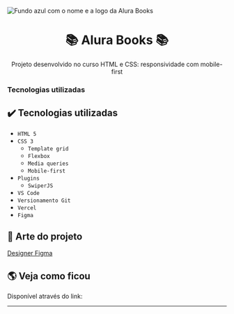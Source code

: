![Fundo azul com o nome e a logo da Alura Books](https://github.com/ednosmab/alura-books/assets/37445442/f2f09818-ba2f-47da-950d-bc9071e2c799)

<h1 align="center">📚 Alura Books 📚</h1>
<p align="center">Projeto desenvolvido no curso HTML e CSS: responsividade com mobile-first</p>
<h3>Tecnologias utilizadas</h3>

## ✔️ Tecnologias utilizadas

- ``HTML 5``
- ``CSS 3``
  - ``Template grid``
  - ``Flexbox``
  - ``Media queries``
  - ``Mobile-first``
- ``Plugins``
  - ``SwiperJS``
- ``VS Code``
- ``Versionamento Git``
- ``Vercel``
- ``Figma``

## 🎨 Arte do projeto

<p>
  <a href="https://www.figma.com/file/9DyxUuS7TTnoXc0pQR2GnL/AluraBooks-%7C-Responsividade-com-Mobile-First-(Copy)?type=design&node-id=37%3A94&mode=dev&t=9awH53YTCv6ZmKSO-1" target="_blank">
    Designer Figma
  </a>
</p>

## 🌎 Veja como ficou

<p>Disponível através do link: </p>

<hr>


